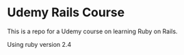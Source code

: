 # Udemy Rails Course

This is a repo for a Udemy course on learning Ruby on Rails.

Using ruby version 2.4
